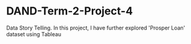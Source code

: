 # DAND-Term-2-Project-4
Data Story Telling. In this project, I have further explored 'Prosper Loan' dataset using Tableau

